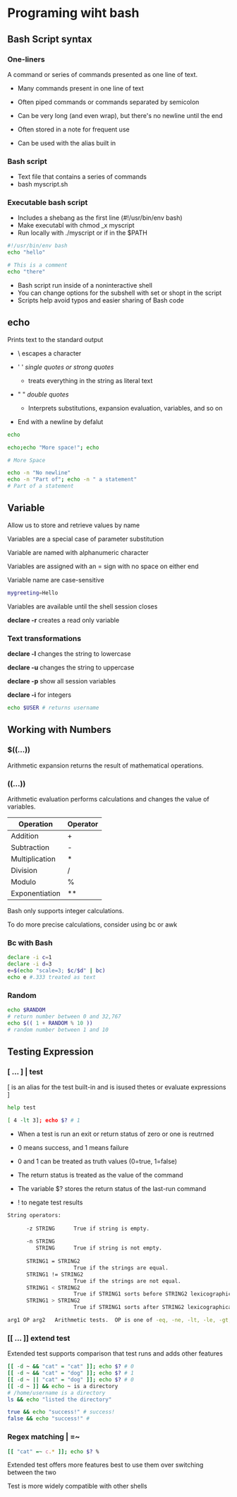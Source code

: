 # Programing wiht bash

## Bash Script syntax

### One-liners

 A command or series of commands presented as one line of text.

* Many commands present in one line of text

* Often piped commands or commands separated by
 semicolon

* Can be very long (and even wrap), but there's
 no newline until the end

* Often stored in a note for frequent use

* Can be used with the alias built in

### Bash script

* Text file that contains a series of commands
* bash myscript.sh

### Executable bash script

* Includes a shebang as the first line
    (#!/usr/bin/env bash)
* Make executabl with chmod _x myscript
* Run locally with ./myscript or if in the $PATH

```bash
#!/usr/bin/env bash
echo "hello"

# This is a comment
echo "there"
```

* Bash script run inside of a noninteractive shell
* You can change options for the subshell with set
    or shopt in the script
* Scripts help avoid typos and easier sharing of Bash code

## echo

Prints text to the standard output

* \ escapes a character

* ' '  *single quotes or strong quotes*
  * treats everything in the string as literal text

* " " *double quotes*
  * Interprets substitutions, expansion evaluation, variables, and so on

* End with a newline by defalut

```bash
echo

echo;echo "More space!"; echo

# More Space

echo -n "No newline"
echo -n "Part of"; echo -n " a statement"
# Part of a statement
```

## Variable

Allow us to store and retrieve values by name

Variables are a special case of parameter substitution

Variable are named with alphanumeric character

Variables are assigned with an = sign with no space on either end

Variable name are case-sensitive

```bash
mygreeting=Hello
```

Variables are available until the shell session closes

**declare -r** creates a read only variable

### Text transformations

**declare -l** changes the string to lowercase

**declare -u** changes the string to uppercase

**declare -p** show all session variables

**declare -i** for integers

```bash
echo $USER # returns username
```

## Working with Numbers

### $((...))

Arithmetic expansion returns the result of mathematical operations.

### ((...))

Arithmetic evaluation performs calculations and changes the value of variables.

| Operation | Operator |
|-----------|----------|
|Addition|+|
|Subtraction|-|
|Multiplication|*|
|Division|/|
|Modulo|%|
|Exponentiation|**|

Bash only supports integer calculations.

To do more precise calculations, consider using bc or awk

### Bc with Bash

```bash
declare -i c=1
declare -i d=3
e=$(echo "scale=3; $c/$d" | bc)
echo e #.333 treated as text
```

### Random

```bash
echo $RANDOM
# return number between 0 and 32,767
echo $(( 1 + RANDOM % 10 )) 
# random number between 1 and 10
```

## Testing Expression

### [ ... ] | test

[ is an alias for the test built-in and is isused thetes or evaluate expressions ]

```bash
help test

[ 4 -lt 3]; echo $? # 1 
```

* When a test is run an exit or return status of zero or one is reutrned

* 0 means success, and 1 means failure

* 0 and 1 can be treated as truth values (0=true, 1=false)

* The return status is treated as the value of the command

* The variable $? stores the return status of the last-run command

* ! to negate test results

```bash
String operators:
    
      -z STRING      True if string is empty.
    
      -n STRING
         STRING      True if string is not empty.
    
      STRING1 = STRING2
                     True if the strings are equal.
      STRING1 != STRING2
                     True if the strings are not equal.
      STRING1 < STRING2
                     True if STRING1 sorts before STRING2 lexicographically.
      STRING1 > STRING2
                     True if STRING1 sorts after STRING2 lexicographically.

arg1 OP arg2   Arithmetic tests.  OP is one of -eq, -ne, -lt, -le, -gt, or -ge.
```

### [[ ... ]] extend test

Extended test supports comparison that test runs and adds other features

```bash
[[ -d ~ && "cat" = "cat" ]]; echo $? # 0
[[ -d ~ && "cat" = "dog" ]]; echo $? # 1
[[ -d ~ || "cat" = "dog" ]]; echo $? # 0
[[ -d ~ ]] && echo ~ is a directory
# /home/username is a directory
ls && echo "listed the directory"

true && echo "success!" # success!
false && echo "success!" # 
```

### Regex matching | =~

```bash
[[ "cat" =~ c.* ]]; echo $? %
```

Extended test offers more features best to use them over switching between the two

Test is more widely compatible with other shells
